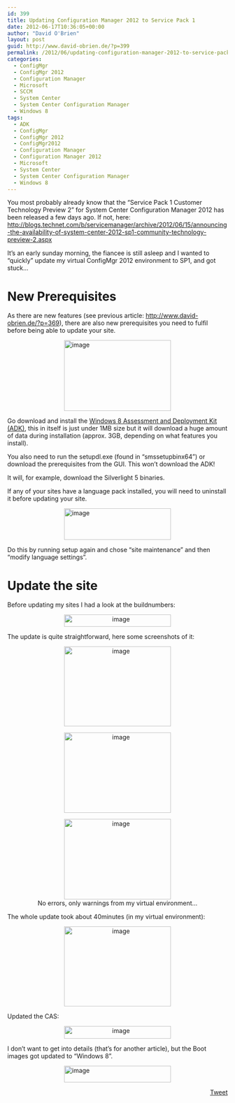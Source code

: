 ```yaml
---
id: 399
title: Updating Configuration Manager 2012 to Service Pack 1
date: 2012-06-17T10:36:05+00:00
author: "David O'Brien"
layout: post
guid: http://www.david-obrien.de/?p=399
permalink: /2012/06/updating-configuration-manager-2012-to-service-pack-1/
categories:
  - ConfigMgr
  - ConfigMgr 2012
  - Configuration Manager
  - Microsoft
  - SCCM
  - System Center
  - System Center Configuration Manager
  - Windows 8
tags:
  - ADK
  - ConfigMgr
  - ConfigMgr 2012
  - ConfigMgr2012
  - Configuration Manager
  - Configuration Manager 2012
  - Microsoft
  - System Center
  - System Center Configuration Manager
  - Windows 8
---
```

You most probably already know that the “Service Pack 1 Customer Technology Preview 2” for System Center Configuration Manager 2012 has been released a few days ago. If not, here: <a href="http://blogs.technet.com/b/servicemanager/archive/2012/06/15/announcing-the-availability-of-system-center-2012-sp1-community-technology-preview-2.aspx" onclick="_gaq.push(['_trackEvent', 'outbound-article', 'http://blogs.technet.com/b/servicemanager/archive/2012/06/15/announcing-the-availability-of-system-center-2012-sp1-community-technology-preview-2.aspx', 'http://blogs.technet.com/b/servicemanager/archive/2012/06/15/announcing-the-availability-of-system-center-2012-sp1-community-technology-preview-2.aspx']);" >http://blogs.technet.com/b/servicemanager/archive/2012/06/15/announcing-the-availability-of-system-center-2012-sp1-community-technology-preview-2.aspx</a>

It’s an early sunday morning, the fiancee is still asleep and I wanted to “quickly” update my virtual ConfigMgr 2012 environment to SP1, and got stuck…

# New Prerequisites

As there are new features (see previous article: <a href="http://www.david-obrien.de/?p=369" onclick="_gaq.push(['_trackEvent', 'outbound-article', 'http://www.david-obrien.de/?p=369', 'http://www.david-obrien.de/?p=369']);" >http://www.david-obrien.de/?p=369</a>), there are also new prerequisites you need to fulfil before being able to update your site.

<a href="http://www.david-obrien.de/wp-content/uploads/2012/06/image2.png" onclick="_gaq.push(['_trackEvent', 'outbound-article', 'http://www.david-obrien.de/wp-content/uploads/2012/06/image2.png', '']);" class="broken_link"><img style="background-image: none; padding-left: 0px; padding-right: 0px; display: block; float: none; margin-left: auto; margin-right: auto; padding-top: 0px; border: 0px;" title="image" src="http://www.david-obrien.de/wp-content/uploads/2012/06/image_thumb2.png" alt="image" width="244" height="162" border="0" /></a>
  
Go download and install the <a href="http://www.microsoft.com/en-us/download/details.aspx?id=28997" onclick="_gaq.push(['_trackEvent', 'outbound-article', 'http://www.microsoft.com/en-us/download/details.aspx?id=28997', 'Windows 8 Assessment and Deployment Kit (ADK)']);" target="_blank" class="broken_link">Windows 8 Assessment and Deployment Kit (ADK)</a>, this in itself is just under 1MB size but it will download a huge amount of data during installation (approx. 3GB, depending on what features you install).

You also need to run the setupdl.exe (found in “smssetupbinx64”) or download the prerequisites from the GUI. This won’t download the ADK!
  
It will, for example, download the Silverlight 5 binaries.

If any of your sites have a language pack installed, you will need to uninstall it before updating your site.

<a href="http://www.david-obrien.de/wp-content/uploads/2012/06/image3.png" onclick="_gaq.push(['_trackEvent', 'outbound-article', 'http://www.david-obrien.de/wp-content/uploads/2012/06/image3.png', '']);" class="broken_link"><img style="background-image: none; padding-left: 0px; padding-right: 0px; display: block; float: none; margin-left: auto; margin-right: auto; padding-top: 0px; border: 0px;" title="image" src="http://www.david-obrien.de/wp-content/uploads/2012/06/image_thumb3.png" alt="image" width="244" height="72" border="0" /></a>

Do this by running setup again and chose “site maintenance” and then “modify language settings”.

# 

# Update the site

<p align="left">
  Before updating my sites I had a look at the buildnumbers:
</p>

<p align="center">
  <a href="http://www.david-obrien.de/wp-content/uploads/2012/06/image4.png" onclick="_gaq.push(['_trackEvent', 'outbound-article', 'http://www.david-obrien.de/wp-content/uploads/2012/06/image4.png', '']);" class="broken_link"><img style="background-image: none; padding-left: 0px; padding-right: 0px; display: inline; padding-top: 0px; border: 0px;" title="image" src="http://www.david-obrien.de/wp-content/uploads/2012/06/image_thumb4.png" alt="image" width="244" height="28" border="0" /></a>
</p>

<p align="left">
  The update is quite straightforward, here some screenshots of it:
</p>

<p align="center">
  <a href="http://www.david-obrien.de/wp-content/uploads/2012/06/image5.png" onclick="_gaq.push(['_trackEvent', 'outbound-article', 'http://www.david-obrien.de/wp-content/uploads/2012/06/image5.png', '']);" class="broken_link"><img style="background-image: none; margin: 0px; padding-left: 0px; padding-right: 0px; display: inline; padding-top: 0px; border: 0px;" title="image" src="http://www.david-obrien.de/wp-content/uploads/2012/06/image_thumb5.png" alt="image" width="244" height="183" border="0" /></a>
</p>

<p align="center">
  <a href="http://www.david-obrien.de/wp-content/uploads/2012/06/image6.png" onclick="_gaq.push(['_trackEvent', 'outbound-article', 'http://www.david-obrien.de/wp-content/uploads/2012/06/image6.png', '']);" class="broken_link"><img style="background-image: none; margin: 0px; padding-left: 0px; padding-right: 0px; display: inline; padding-top: 0px; border: 0px;" title="image" src="http://www.david-obrien.de/wp-content/uploads/2012/06/image_thumb6.png" alt="image" width="244" height="184" border="0" /></a>
</p>

<p align="center">
  <a href="http://www.david-obrien.de/wp-content/uploads/2012/06/image7.png" onclick="_gaq.push(['_trackEvent', 'outbound-article', 'http://www.david-obrien.de/wp-content/uploads/2012/06/image7.png', '']);" class="broken_link"><img style="background-image: none; margin: 0px; padding-left: 0px; padding-right: 0px; display: inline; padding-top: 0px; border: 0px;" title="image" src="http://www.david-obrien.de/wp-content/uploads/2012/06/image_thumb7.png" alt="image" width="244" height="184" border="0" /></a><br /> No errors, only warnings from my virtual environment…
</p>

<p align="left">
  The whole update took about 40minutes (in my virtual environment):
</p>

<p align="center">
  <a href="http://www.david-obrien.de/wp-content/uploads/2012/06/image8.png" onclick="_gaq.push(['_trackEvent', 'outbound-article', 'http://www.david-obrien.de/wp-content/uploads/2012/06/image8.png', '']);" class="broken_link"><img style="background-image: none; margin: 0px; padding-left: 0px; padding-right: 0px; display: inline; padding-top: 0px; border: 0px;" title="image" src="http://www.david-obrien.de/wp-content/uploads/2012/06/image_thumb8.png" alt="image" width="244" height="183" border="0" /></a>
</p>

<p align="left">
  Updated the CAS:
</p>

<p align="center">
  <a href="http://www.david-obrien.de/wp-content/uploads/2012/06/image9.png" onclick="_gaq.push(['_trackEvent', 'outbound-article', 'http://www.david-obrien.de/wp-content/uploads/2012/06/image9.png', '']);" class="broken_link"><img style="background-image: none; margin: 0px; padding-left: 0px; padding-right: 0px; display: inline; padding-top: 0px; border: 0px;" title="image" src="http://www.david-obrien.de/wp-content/uploads/2012/06/image_thumb9.png" alt="image" width="244" height="29" border="0" /></a>
</p>

<p align="left">
  I don’t want to get into details (that’s for another article), but the Boot images got updated to “Windows 8”.
</p>

<p align="left">
  <a href="http://www.david-obrien.de/wp-content/uploads/2012/06/image10.png" onclick="_gaq.push(['_trackEvent', 'outbound-article', 'http://www.david-obrien.de/wp-content/uploads/2012/06/image10.png', '']);" class="broken_link"><img style="background-image: none; padding-left: 0px; padding-right: 0px; display: block; float: none; margin-left: auto; margin-right: auto; padding-top: 0px; border: 0px;" title="image" src="http://www.david-obrien.de/wp-content/uploads/2012/06/image_thumb10.png" alt="image" width="244" height="38" border="0" /></a>
</p>

<div style="float: right; margin-left: 10px;">
  <a href="https://twitter.com/share" onclick="_gaq.push(['_trackEvent', 'outbound-article', 'https://twitter.com/share', 'Tweet']);" class="twitter-share-button" data-hashtags="ADK,ConfigMgr,ConfigMgr+2012,ConfigMgr2012,Configuration+Manager,Configuration+Manager+2012,Microsoft,System+Center,System+Center+Configuration+Manager,Windows+8" data-count="vertical" data-url="http://www.david-obrien.net/2012/06/updating-configuration-manager-2012-to-service-pack-1/">Tweet</a>
</div>
